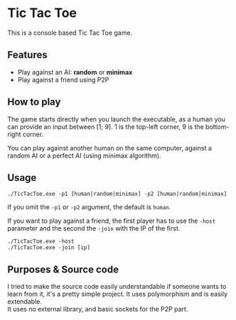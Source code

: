 # Tic Tac Toe

This is a console based Tic Tac Toe game.

## Features

- Play against an AI: **random** or **minimax**
- Play against a friend using P2P

## How to play

The game starts directly when you launch the executable, as a human you can provide an input between [1; 9].
1 is the top-left corner, 9 is the bottom-right corner.  
  
You can play against another human on the same computer, against a random AI or a perfect AI (using minimax algorithm).

## Usage

```
./TicTacToe.exe -p1 [human|random|minimax] -p2 [human|random|minimax]
```
If you omit the `-p1` or `-p2` argument, the default is `human`.  
  
If you want to play against a friend, the first player has to use the `-host` parameter and the second the `-join`
with the IP of the first.

```
./TicTacToe.exe -host
./TicTacToe.exe -join [ip]
```

## Purposes & Source code

I tried to make the source code easily understandable if someone wants to learn from it, it's a pretty simple project. It uses polymorphism and is easily extendable.  
It uses no external library, and basic sockets for the P2P part.
